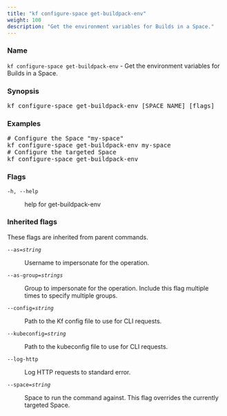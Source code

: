 ```yaml
---
title: "kf configure-space get-buildpack-env"
weight: 100
description: "Get the environment variables for Builds in a Space."
---
```

### Name

<code translate="no">kf configure-space get-buildpack-env</code> - Get the environment variables for Builds in a Space.

### Synopsis

<pre translate="no">kf configure-space get-buildpack-env [SPACE_NAME] [flags]</pre>

### Examples

<pre translate="no">
# Configure the Space &#34;my-space&#34;
kf configure-space get-buildpack-env my-space
# Configure the targeted Space
kf configure-space get-buildpack-env
</pre>

### Flags

<dl>
<dt><code translate="no">-h, --help</code></dt>
<dd><p>help for get-buildpack-env</p>
</dd>
</dl>


### Inherited flags

These flags are inherited from parent commands.

<dl>
<dt><code translate="no">--as=<var translate="no">string</var></code></dt>
<dd><p>Username to impersonate for the operation.</p>
</dd>
<dt><code translate="no">--as-group=<var translate="no">strings</var></code></dt>
<dd><p>Group to impersonate for the operation. Include this flag multiple times to specify multiple groups.</p>
</dd>
<dt><code translate="no">--config=<var translate="no">string</var></code></dt>
<dd><p>Path to the Kf config file to use for CLI requests.</p>
</dd>
<dt><code translate="no">--kubeconfig=<var translate="no">string</var></code></dt>
<dd><p>Path to the kubeconfig file to use for CLI requests.</p>
</dd>
<dt><code translate="no">--log-http</code></dt>
<dd><p>Log HTTP requests to standard error.</p>
</dd>
<dt><code translate="no">--space=<var translate="no">string</var></code></dt>
<dd><p>Space to run the command against. This flag overrides the currently targeted Space.</p>
</dd>
</dl>



